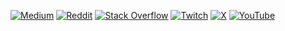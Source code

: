 [![Medium](https://img.shields.io/badge/Medium-12100E?logo=medium&logoColor=white)](https://medium.com/@lambdalisue) [![Reddit](https://img.shields.io/badge/Reddit-%23FF4500.svg?logo=Reddit&logoColor=white)](https://reddit.com/user/lambdalisue) [![Stack Overflow](https://img.shields.io/badge/-Stackoverflow-FE7A16?logo=stack-overflow&logoColor=white)](https://stackoverflow.com/users/1273406) [![Twitch](https://img.shields.io/badge/Twitch-%239146FF.svg?logo=Twitch&logoColor=white)](https://twitch.tv/lambdalisue) [![X](https://img.shields.io/badge/X-black.svg?logo=X&logoColor=white)](https://x.com/lambdalisue) [![YouTube](https://img.shields.io/badge/YouTube-%23FF0000.svg?logo=YouTube&logoColor=white)](https://youtube.com/@lambdalisue)
